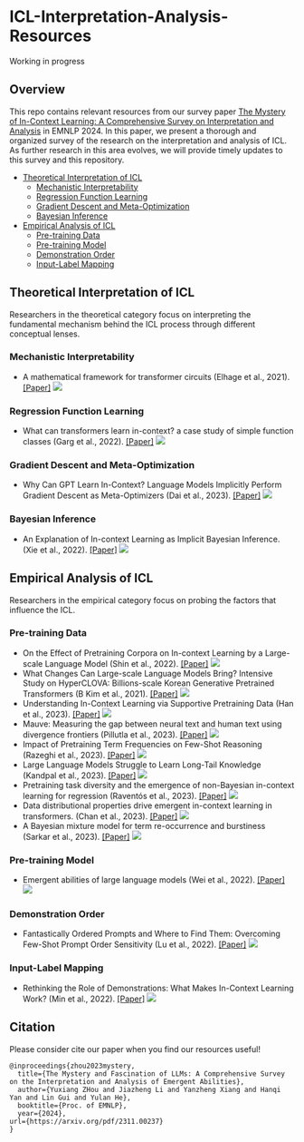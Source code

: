 # ICL-Interpretation-Analysis-Resources
Working in progress

## Overview
This repo contains relevant resources from our survey paper [The Mystery of In-Context Learning: A Comprehensive Survey on Interpretation and Analysis](https://arxiv.org/pdf/2311.00237) in EMNLP 2024. In this paper, we present a thorough and organized survey of the research on the interpretation and analysis of ICL. As further research in this area evolves, we will provide timely updates to this survey and this repository.


- [Theoretical Interpretation of ICL](#theoretical-interpretation-of-icl)
    - [Mechanistic Interpretability](#mechanistic-interpretability)
    - [Regression Function Learning](#regression-function-learning)
    - [Gradient Descent and Meta-Optimization](#gradient-descent-and-meta-optimization)
    - [Bayesian Inference](#bayesian-inference)
- [Empirical Analysis of ICL](#empirical-analysis-of-icl)
    - [Pre-training Data](#pre-training-data)
    - [Pre-training Model](#pre-training-model)
    - [Demonstration Order](#demonstration-order)
    - [Input-Label Mapping](#input-label-mapping)

## Theoretical Interpretation of ICL
Researchers in the theoretical category focus on interpreting the fundamental mechanism behind the ICL process through different conceptual lenses.
### Mechanistic Interpretability
* A mathematical framework for transformer circuits (Elhage et al., 2021).
  [[Paper]](https://transformer-circuits.pub/2021/framework/index.html)
  ![](https://img.shields.io/badge/AnthropicBlog%202021-olive)

### Regression Function Learning
* What can transformers learn in-context? a case study of simple function classes (Garg et al., 2022).
  [[Paper]](https://openreview.net/pdf?id=flNZJ2eOet)
  ![](https://img.shields.io/badge/NeurIPS%202022-purple)

### Gradient Descent and Meta-Optimization
* Why Can GPT Learn In-Context?
Language Models Implicitly Perform Gradient Descent as Meta-Optimizers (Dai et al., 2023).
  [[Paper]](https://aclanthology.org/2023.findings-acl.247.pdf)
  ![](https://img.shields.io/badge/ACL%202023-brown)

### Bayesian Inference
* An Explanation of In-context Learning as Implicit Bayesian Inference. (Xie et al., 2022).
  [[Paper]](https://openreview.net/pdf?id=RdJVFCHjUMI)
  ![](https://img.shields.io/badge/ICLR%202022-green)

## Empirical Analysis of ICL
Researchers in the empirical category focus on probing the factors that influence the ICL.
### Pre-training Data
* On the Effect of Pretraining Corpora on In-context Learning by a Large-scale Language Model (Shin et al., 2022).
  [[Paper]](https://aclanthology.org/2022.naacl-main.380.pdf)
  ![](https://img.shields.io/badge/NAACL%202022-brown)
* What Changes Can Large-scale Language Models Bring? Intensive Study on HyperCLOVA: Billions-scale Korean Generative Pretrained Transformers (B Kim et al., 2021).
  [[Paper]](https://arxiv.org/abs/2109.04650)
  ![](https://img.shields.io/badge/EMNLP%202021-brown)
* Understanding In-Context Learning via Supportive Pretraining Data (Han et al., 2023).
  [[Paper]](https://arxiv.org/abs/2306.15091)
  ![](https://img.shields.io/badge/ACL%202023-brown)
* Mauve: Measuring the gap between neural text and human text using divergence frontiers (Pillutla et al., 2023).
  [[Paper]](https://arxiv.org/abs/2102.01454)
  ![](https://img.shields.io/badge/NeurIPS%202021-brown)
* Impact of Pretraining Term Frequencies on Few-Shot Reasoning (Razeghi et al., 2023).
  [[Paper]](https://arxiv.org/pdf/2202.07206)
  ![](https://img.shields.io/badge/Findings_Of_EMNLP%202022-brown)
* Large Language Models Struggle to Learn Long-Tail Knowledge (Kandpal et al., 2023).
  [[Paper]](https://proceedings.mlr.press/v202/kandpal23a.html)
  ![](https://img.shields.io/badge/PMLR%202023-brown)
* Pretraining task diversity and the emergence of non-Bayesian in-context learning for regression (Raventós et al., 2023).
  [[Paper]](https://proceedings.neurips.cc/paper_files/paper/2023/hash/2e10b2c2e1aa4f8083c37dfe269873f8-Abstract-Conference.html)
  ![](https://img.shields.io/badge/NeurIPS%202023-brown)
* Data distributional properties drive emergent in-context learning in transformers. (Chan et al., 2023).
  [[Paper]](https://arxiv.org/pdf/2205.05055)
  ![](https://img.shields.io/badge/NeurIPS%202022-brown)
* A Bayesian mixture model for term re-occurrence and burstiness (Sarkar et al., 2023).
  [[Paper]](https://oro.open.ac.uk/5003/)
  ![](https://img.shields.io/badge/CoNLL%2005-brown)

  
  
  

### Pre-training Model
* Emergent abilities of large language models (Wei et al., 2022).
  [[Paper]](https://openreview.net/pdf?id=yzkSU5zdwD)
  ![](https://img.shields.io/badge/TMLR%202022-navy)

### Demonstration Order
* Fantastically Ordered Prompts and Where to Find Them:
Overcoming Few-Shot Prompt Order Sensitivity (Lu et al., 2022).
  [[Paper]](https://aclanthology.org/2022.acl-long.556.pdf)
  ![](https://img.shields.io/badge/ACL%202022-brown)

### Input-Label Mapping
* Rethinking the Role of Demonstrations: What Makes In-Context Learning Work? (Min et al., 2022).
  [[Paper]](https://arxiv.org/pdf/2202.12837)
  ![](https://img.shields.io/badge/EMNLP%202022-brown)


## Citation

Please consider cite our paper when you find our resources useful!
```
@inproceedings{zhou2023mystery,
  title={The Mystery and Fascination of LLMs: A Comprehensive Survey on the Interpretation and Analysis of Emergent Abilities},
  author={Yuxiang ZHou and Jiazheng Li and Yanzheng Xiang and Hanqi Yan and Lin Gui and Yulan He},
  booktitle={Proc. of EMNLP},
  year={2024},
url={https://arxiv.org/pdf/2311.00237}
}
```
